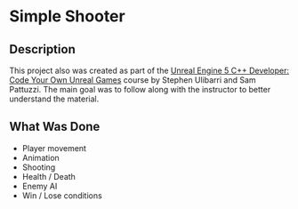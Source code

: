 # Simple Shooter

## Description
This project also was created as part of the [Unreal Engine 5 C++ Developer: Code Your Own Unreal Games](https://www.gamedev.tv/courses/unreal-5-0-c-developer-learn-c-and-make-video-games) course by Stephen Ulibarri and Sam Pattuzzi. The main goal was to follow along with the instructor to better understand the material.

## What Was Done
- Player movement
- Animation
- Shooting
- Health / Death
- Enemy AI
- Win / Lose conditions
